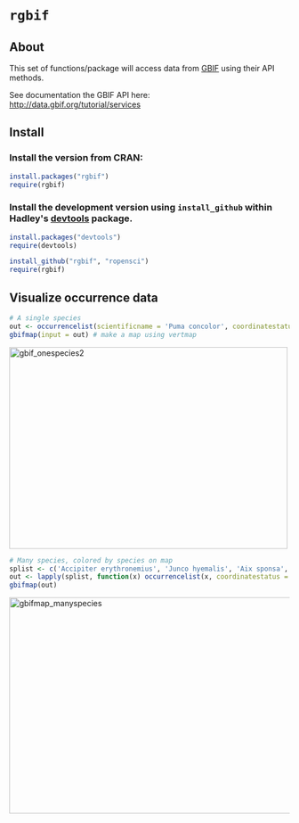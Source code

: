 # `rgbif`

## About
This set of functions/package will access data from [GBIF](http://www.gbif.org/) using their API methods. 

See documentation the GBIF API here:  
http://data.gbif.org/tutorial/services

## Install

### Install the version from CRAN:

```R
install.packages("rgbif")
require(rgbif)
```

### Install the development version using `install_github` within Hadley's [devtools](https://github.com/hadley/devtools) package.

```R
install.packages("devtools")
require(devtools)

install_github("rgbif", "ropensci")
require(rgbif)
```

## Visualize occurrence data

```R
# A single species
out <- occurrencelist(scientificname = 'Puma concolor', coordinatestatus = TRUE, maxresults = 100, latlongdf = T)
gbifmap(input = out) # make a map using vertmap
```

<a href="http://www.flickr.com/photos/recology_/8057005912/" title="gbif_onespecies2 by scottlus, on Flickr"><img src="http://farm9.staticflickr.com/8170/8057005912_08fea48c42.jpg" width="500" height="362" alt="gbif_onespecies2"></a>

```R
# Many species, colored by species on map
splist <- c('Accipiter erythronemius', 'Junco hyemalis', 'Aix sponsa', 'Buteo regalis')
out <- lapply(splist, function(x) occurrencelist(x, coordinatestatus = T, maxresults = 100, latlongdf = T))
gbifmap(out)
```

<a href="http://www.flickr.com/photos/recology_/8057000598/" title="gbifmap_manyspecies by scottlus, on Flickr"><img src="http://farm9.staticflickr.com/8038/8057000598_9542052842_z.jpg" width="640" height="388" alt="gbifmap_manyspecies"></a>